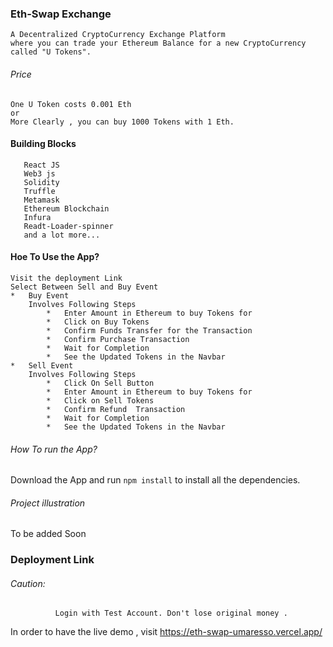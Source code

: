 ### Eth-Swap Exchange
    A Decentralized CryptoCurrency Exchange Platform 
    where you can trade your Ethereum Balance for a new CryptoCurrency called "U Tokens".
###### Price
    One U Token costs 0.001 Eth
    or 
    More Clearly , you can buy 1000 Tokens with 1 Eth.
  
#### Building Blocks
       React JS
       Web3 js
       Solidity
       Truffle
       Metamask
       Ethereum Blockchain
       Infura
       Readt-Loader-spinner
       and a lot more...

#### Hoe To Use the App?
    Visit the deployment Link 
    Select Between Sell and Buy Event
    *   Buy Event 
        Involves Following Steps
            *   Enter Amount in Ethereum to buy Tokens for
            *   Click on Buy Tokens
            *   Confirm Funds Transfer for the Transaction
            *   Confirm Purchase Transaction
            *   Wait for Completion
            *   See the Updated Tokens in the Navbar
    *   Sell Event
        Involves Following Steps
            *   Click On Sell Button
            *   Enter Amount in Ethereum to buy Tokens for
            *   Click on Sell Tokens
            *   Confirm Refund  Transaction
            *   Wait for Completion
            *   See the Updated Tokens in the Navbar        

 ###### How To run the App?
 Download the App and run 
        <code>npm install</code> to install all the dependencies.
 ###### Project illustration
To be added Soon

### Deployment Link
###### Caution:
              Login with Test Account. Don't lose original money .
In order to have the live demo , visit 
https://eth-swap-umaresso.vercel.app/
